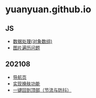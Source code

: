 # yuanyuan.github.io
## JS
+ [数据处理(对象数组)](https://github.com/zyy782/yuanyuan.github.io/blob/main/JS/01data.md)
+ [图片遍历问题]()
## 202108
+ [导航页](https://github.com/zyy782/yuanyuan.github.io/tree/main/%E5%AE%9E%E7%8E%B0%E5%AF%BC%E8%88%AA%E9%A1%B5)
+ [实现换肤功能]()
+ [一键回到顶部（节流与防抖）]()

